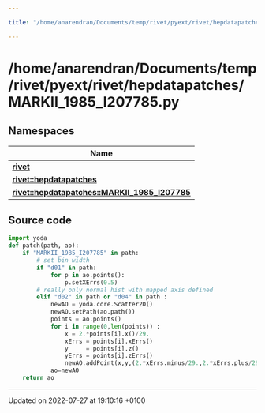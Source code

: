 ```yaml
---

title: "/home/anarendran/Documents/temp/rivet/pyext/rivet/hepdatapatches/MARKII_1985_I207785.py"

---
```


# /home/anarendran/Documents/temp/rivet/pyext/rivet/hepdatapatches/MARKII_1985_I207785.py



## Namespaces

| Name           |
| -------------- |
| **[rivet](http://example.org/namespaces/namespacerivet/)**  |
| **[rivet::hepdatapatches](http://example.org/namespaces/namespacerivet_1_1hepdatapatches/)**  |
| **[rivet::hepdatapatches::MARKII_1985_I207785](http://example.org/namespaces/namespacerivet_1_1hepdatapatches_1_1markii__1985__i207785/)**  |




## Source code

```python
import yoda
def patch(path, ao):
    if "MARKII_1985_I207785" in path:
        # set bin width
        if "d01" in path:
            for p in ao.points():
                p.setXErrs(0.5)
        # really only normal hist with mapped axis defined
        elif "d02" in path or "d04" in path :
            newAO = yoda.core.Scatter2D()
            newAO.setPath(ao.path())
            points = ao.points()
            for i in range(0,len(points)) :
                x = 2.*points[i].x()/29.
                xErrs = points[i].xErrs()
                y     = points[i].z()
                yErrs = points[i].zErrs()
                newAO.addPoint(x,y,(2.*xErrs.minus/29.,2.*xErrs.plus/29.),yErrs)
            ao=newAO
    return ao
```


-------------------------------

Updated on 2022-07-27 at 19:10:16 +0100
